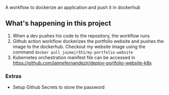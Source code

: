 A workflow to dockerize an application and push it in dockerhub

## What's happening in this project
1. When a dev pushes his code to the repository, the workflow runs
2. Github action workflow dockerizes the portfolio website and pushes the image to the dockerhub. Checkout my website image using the command ```docker pull jaimejr551/my-portfolio-website```
3. Kubernetes orchestration manifest file can be accessed in https://github.com/jaimefernandezjr/deploy-portfolio-website-k8s 

### Extras
- Setup Github Secrets to store the password  
